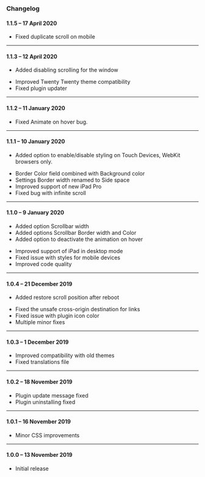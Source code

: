 ### Changelog

#### **1.1.5** – 17 April 2020

* Fixed duplicate scroll on mobile

---

#### **1.1.3** – 12 April 2020

+ Added disabling scrolling for the window
* Improved Twenty Twenty theme compatibility
* Fixed plugin updater

---

#### **1.1.2** – 11 January 2020

* Fixed Animate on hover bug.

---

#### **1.1.1** – 10 January 2020

+ Added option to enable/disable styling on Touch Devices, WebKit browsers only.
* Border Color field combined with Background color
* Settings Border width renamed to Side space
* Improved support of new iPad Pro
* Fixed bug with infinite scroll

---

#### **1.1.0** – 9 January 2020

+ Added option Scrollbar width
+ Added options Scrollbar Border width and Color
+ Added option to deactivate the animation on hover
* Improved support of iPad in desktop mode
* Fixed issue with styles for mobile devices
* Improved code quality

---

#### **1.0.4** – 21 December 2019

+ Added restore scroll position after reboot
* Fixed the unsafe cross-origin destination for links
* Fixed issue with plugin icon color
* Multiple minor fixes

---

#### **1.0.3** – 1 December 2019

* Improved compatibility with old themes
* Fixed translations file

---

#### **1.0.2** – 18 November 2019

* Plugin update message fixed
* Plugin uninstalling fixed

---

#### **1.0.1** – 16 November 2019

* Minor CSS improvements

---

#### **1.0.0** – 13 November 2019

+ Initial release